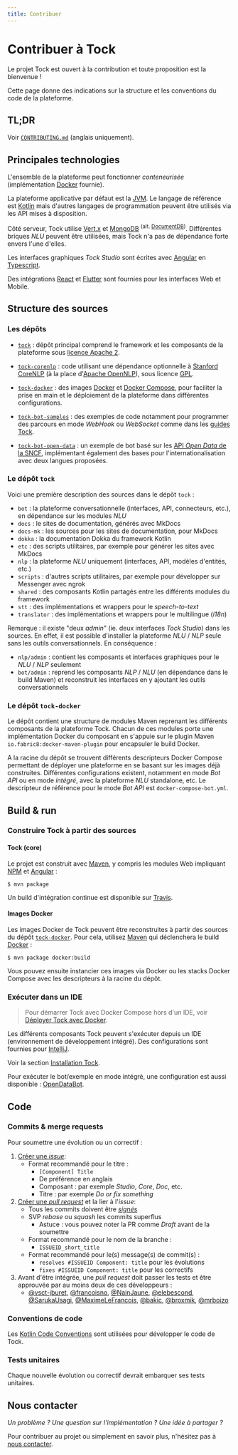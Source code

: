 ```yaml
---
title: Contribuer
---
```


# Contribuer à Tock

Le projet Tock est ouvert à la contribution et toute proposition est la bienvenue !

Cette page donne des indications sur la structure et les conventions du code de la plateforme.

## TL;DR

Voir [`CONTRIBUTING.md`](https://github.com/theopenconversationkit/tock/blob/master/CONTRIBUTING.md) 
(anglais uniquement).

## Principales technologies

L'ensemble de la plateforme peut fonctionner _conteneurisée_ (implémentation [Docker](https://www.docker.com/) fournie). 

La plateforme applicative par défaut est la [JVM](https://fr.wikipedia.org/wiki/Machine_virtuelle_Java). 
Le langage de référence est [Kotlin](https://kotlinlang.org/) mais d'autres langages de programmation peuvent être utilisés via les API mises à disposition.

Côté serveur, Tock utilise [Vert.x](http://vertx.io/) et [MongoDB](https://www.mongodb.com ) <sup>(alt. [DocumentDB](https://aws.amazon.com/fr/documentdb/))</sup>. 
Différentes briques _NLU_ peuvent être utilisées, mais Tock n'a pas de dépendance forte envers l'une d'elles.

Les interfaces graphiques _Tock Studio_ sont écrites avec [Angular](https://angular.io/) en [Typescript](https://www.typescriptlang.org/).

Des intégrations [React](https://reactjs.org) et [Flutter](https://flutter.dev/) sont fournies pour les interfaces Web et Mobile.

## Structure des sources

### Les dépôts

* [`tock`](https://github.com/theopenconversationkit/tock) : dépôt principal comprend le framework et les composants 
de la plateforme sous [licence Apache 2](https://github.com/theopenconversationkit/tock/blob/master/LICENSE). 

* [`tock-corenlp`](https://github.com/theopenconversationkit/tock-corenlp) : code utilisant une dépendance optionnelle à 
[Stanford CoreNLP](https://stanfordnlp.github.io/CoreNLP/) (à la place d'[Apache OpenNLP](https://opennlp.apache.org/)), 
sous licence [GPL](https://fr.wikipedia.org/wiki/Licence_publique_g%C3%A9n%C3%A9rale_GNU). 

* [`tock-docker`](https://github.com/theopenconversationkit/tock-docker) : des images [Docker](https://www.docker.com/) 
et [Docker Compose](https://docs.docker.com/compose/), pour faciliter la prise en main et le déploiement de la plateforme dans différentes configurations.

* [`tock-bot-samples`](https://github.com/theopenconversationkit/tock-bot-samples) : des exemples de code notamment pour programmer des parcours en mode _WebHook_ ou _WebSocket_ 
comme dans les [guides Tock](../guides/api.md).
 
* [`tock-bot-open-data`](https://github.com/theopenconversationkit/tock-bot-open-data) : un exemple de bot basé 
sur les [API _Open Data_ de la SNCF](https://www.digital.sncf.com/startup/api), implémentant également des bases pour 
l'internationalisation avec deux langues proposées.

### Le dépôt `tock`

Voici une première description des sources dans le dépôt `tock` :

* `bot` : la plateforme conversationnelle (interfaces, API, connecteurs, etc.), en dépendance sur les modules _NLU_
* `docs` : le sites de documentation, générés avec MkDocs
* `docs-mk` : les sources pour les sites de documentation, pour MkDocs
* `dokka` : la documentation Dokka du framework Kotlin
* `etc` : des scripts utilitaires, par exemple pour générer les sites avec MkDocs
* `nlp` : la plateforme _NLU_ uniquement (interfaces, API, modèles d'entités, etc.) 
* `scripts` : d'autres scripts utilitaires, par exemple pour développer sur Messenger avec ngrok
* `shared` : des composants Kotlin partagés entre les différents modules du framework
* `stt` : des implémentations et wrappers pour le _speech-to-text_
* `translator` : des implémentations et wrappers pour le multilingue (_i18n_)

Remarque : il existe "deux _admin_" (ie. deux interfaces _Tock Studio_) dans les sources. En effet, il est possible 
d'installer la plateforme _NLU_ / _NLP_ seule sans les outils conversationnels. En conséquence :

* `nlp/admin` : contient les composants et interfaces graphiques pour le _NLU_ / _NLP_ seulement
* `bot/admin` : reprend les composants _NLP_ / _NLU_ (en dépendance dans le build Maven) et reconstruit les interfaces 
en y ajoutant les outils conversationnels  

### Le dépôt `tock-docker`

Le dépôt contient une structure de modules Maven reprenant les différents composants de la plateforme Tock. 
Chacun de ces modules porte une implémentation Docker du composant en s'appuie sur le plugin Maven 
`io.fabric8:docker-maven-plugin` pour encapsuler le build Docker.

A la racine du dépôt se trouvent différents descripteurs Docker Compose permettant de déployer une plateforme 
en se basant sur les images déjà construites. Différentes configurations existent, notamment en mode _Bot API_ 
ou en mode _intégré_, avec la plateforme _NLU_ standalone, etc. Le descripteur de référence pour le mode 
_Bot API_ est `docker-compose-bot.yml`.

## Build & run

### Construire Tock à partir des sources

#### Tock (core)

Le projet est construit avec [Maven](https://maven.apache.org/), y compris les modules Web impliquant 
[NPM](https://www.npmjs.com/) et [Angular](https://angular.io/) :
 
`$ mvn package`

Un build d'intégration continue est disponible sur [Travis](https://travis-ci.org/theopenconversationkit/tock).

#### Images Docker

Les images Docker de Tock peuvent être reconstruites à partir des sources du dépôt [`tock-docker`](https://github.com/theopenconversationkit/tock-docker).
Pour cela, utilisez [Maven](https://maven.apache.org/) qui déclenchera le build [Docker](https://www.docker.com/) :

`$ mvn package docker:build`

Vous pouvez ensuite instancier ces images via Docker ou les stacks Docker Compose avec les descripteurs à la racine du dépôt.

### Exécuter dans un IDE

> Pour démarrer Tock avec Docker Compose hors d'un IDE, voir [Déployer Tock avec Docker](../guides/platform.md).

Les différents composants Tock peuvent s'exécuter depuis un IDE (environnement de développement intégré). 
Des configurations sont fournies pour [IntelliJ](https://www.jetbrains.com/idea/).

Voir la section [Installation Tock](../admin/installation.md).  

Pour exécuter le bot/exemple en mode intégré, une configuration est aussi disponible : [OpenDataBot](https://github.com/theopenconversationkit/tock-bot-open-data/blob/master/.idea/runConfigurations/OpenDataBot.xml).

## Code

### Commits & merge requests

Pour soumettre une évolution ou un correctif :

1. [Créer une _issue_](https://github.com/theopenconversationkit/tock/issues/new):
    - Format recommandé pour le titre :
        - `[Component] Title`
        - De préférence en anglais
        - Composant : par exemple 
    _Studio_, _Core_, _Doc_, etc.
        - Titre : par exemple _Do or fix something_
2. [Créer une _pull request_](https://github.com/theopenconversationkit/tock/pulls) et la lier à l'_issue_:
    - Tous les commits doivent être [_signés_](https://help.github.com/en/github/authenticating-to-github/managing-commit-signature-verification) 
    - SVP _rebase_ ou _squash_ les commits superflus
        - Astuce : vous pouvez noter la PR comme _Draft_ avant de la soumettre
    - Format recommandé pour le nom de la branche :
        - `ISSUEID_short_title`
    - Format recommandé pour le(s) message(s) de commit(s) :
        - `resolves #ISSUEID Component: title` pour les évolutions
        - `fixes #ISSUEID Component: title` pour les correctifs
3. Avant d'être intégrée, une _pull request_ doit passer les tests et être approuvée par au moins deux de ces développeurs :
    - [@vsct-jburet](https://github.com/vsct-jburet),
    [@francoisno](https://github.com/francoisno),
    [@NainJaune](https://github.com/NainJaune),
    [@elebescond](https://github.com/elebescond),
    [@SarukaUsagi](https://github.com/SarukaUsagi),
    [@MaximeLeFrancois](https://github.com/MaximeLeFrancois),
    [@bakic](https://github.com/bakic),
    [@broxmik](https://github.com/broxmik),
    [@mrboizo](https://github.com/mrboizo)

### Conventions de code

Les [Kotlin Code Conventions](https://kotlinlang.org/docs/reference/coding-conventions.html) sont utilisées pour 
développer le code de Tock.

### Tests unitaires

Chaque nouvelle évolution ou correctif devrait embarquer ses tests unitaires.

## Nous contacter

_Un problème ? Une question sur l'implémentation ? Une idée à partager ?_

Pour contribuer au projet ou simplement en savoir plus, n'hésitez pas à [nous contacter](contact.md).